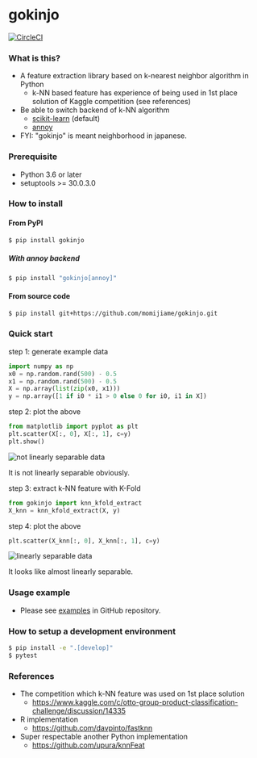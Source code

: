 # gokinjo

[![CircleCI](https://circleci.com/gh/momijiame/gokinjo.svg?style=svg)](https://circleci.com/gh/momijiame/gokinjo)

### What is this?

- A feature extraction library based on k-nearest neighbor algorithm in Python
  - k-NN based feature has experience of being used in 1st place solution of Kaggle competition (see references)
- Be able to switch backend of k-NN algorithm
  - [scikit-learn](https://github.com/scikit-learn/scikit-learn) (default)
  - [annoy](https://github.com/spotify/annoy)
- FYI: "gokinjo" is meant neighborhood in japanese.

### Prerequisite

- Python 3.6 or later
- setuptools >= 30.0.3.0

### How to install

#### From PyPI

```bash
$ pip install gokinjo
```

##### With annoy backend

```bash
$ pip install "gokinjo[annoy]"
```

#### From source code

```bash
$ pip install git+https://github.com/momijiame/gokinjo.git
```

### Quick start

step 1: generate example data

```python
import numpy as np
x0 = np.random.rand(500) - 0.5
x1 = np.random.rand(500) - 0.5
X = np.array(list(zip(x0, x1)))
y = np.array([1 if i0 * i1 > 0 else 0 for i0, i1 in X])
```

step 2: plot the above

```python
from matplotlib import pyplot as plt
plt.scatter(X[:, 0], X[:, 1], c=y)
plt.show()
```

![not linearly separable data](wiki/images/README/quickstart1.png)

It is not linearly separable obviously.

step 3: extract k-NN feature with K-Fold

```python
from gokinjo import knn_kfold_extract
X_knn = knn_kfold_extract(X, y)
```

step 4: plot the above

```python
plt.scatter(X_knn[:, 0], X_knn[:, 1], c=y)
```

![linearly separable data](wiki/images/README/quickstart2.png)

It looks like almost linearly separable.

### Usage example

- Please see [examples](https://github.com/momijiame/gokinjo/tree/master/examples) in GitHub repository.


### How to setup a development environment

```bash
$ pip install -e ".[develop]"
$ pytest
```

### References

- The competition which k-NN feature was used on 1st place solution
  - https://www.kaggle.com/c/otto-group-product-classification-challenge/discussion/14335
- R implementation
  - https://github.com/davpinto/fastknn
- Super respectable another Python implementation
  - https://github.com/upura/knnFeat
